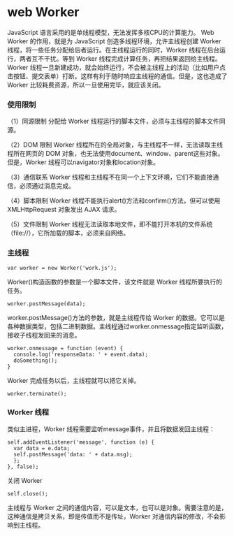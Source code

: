 web Worker
===
JavaScript 语言采用的是单线程模型，无法发挥多核CPU的计算能力。 Web Worker 的作用，就是为 JavaScript 创造多线程环境，允许主线程创建 Worker 线程，将一些任务分配给后者运行。在主线程运行的同时，Worker 线程在后台运行，两者互不干扰。等到 Worker 线程完成计算任务，再把结果返回给主线程。
Worker 线程一旦新建成功，就会始终运行，不会被主线程上的活动（比如用户点击按钮、提交表单）打断。这样有利于随时响应主线程的通信。但是，这也造成了 Worker 比较耗费资源，所以一旦使用完毕，就应该关闭。

###  使用限制

（1）同源限制
分配给 Worker 线程运行的脚本文件，必须与主线程的脚本文件同源。

（2）DOM 限制
Worker 线程所在的全局对象，与主线程不一样，无法读取主线程所在网页的 DOM 对象，也无法使用document、window、parent这些对象。但是，Worker 线程可以navigator对象和location对象。

（3）通信联系
Worker 线程和主线程不在同一个上下文环境，它们不能直接通信，必须通过消息完成。

（4）脚本限制
Worker 线程不能执行alert()方法和confirm()方法，但可以使用 XMLHttpRequest 对象发出 AJAX 请求。

（5）文件限制
Worker 线程无法读取本地文件，即不能打开本机的文件系统（file://），它所加载的脚本，必须来自网络。

###  主线程
```
var worker = new Worker('work.js');
```
Worker()构造函数的参数是一个脚本文件，该文件就是 Worker 线程所要执行的任务。
```
worker.postMessage(data);
```
worker.postMessage()方法的参数，就是主线程传给 Worker 的数据。它可以是各种数据类型，包括二进制数据。主线程通过worker.onmessage指定监听函数，接收子线程发回来的消息。
```
worker.onmessage = function (event) {
  console.log('responseData: ' + event.data);
  doSomething();
}
```
Worker 完成任务以后，主线程就可以把它关掉。
```
worker.terminate();
```
###  Worker 线程
类似主进程，Worker 线程需要监听message事件，并且将数据发回主线程：
```
self.addEventListener('message', function (e) {
  var data = e.data;
  self.postMessage('data: ' + data.msg);
  };
}, false);
```
关闭 Worker
```
self.close();
```
主线程与 Worker 之间的通信内容，可以是文本，也可以是对象。需要注意的是，这种通信是拷贝关系，即是传值而不是传址，Worker 对通信内容的修改，不会影响到主线程。
